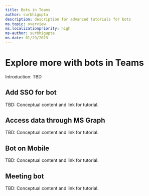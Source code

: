 ```yaml
---
title: Bots in Teams
author: surbhigupta
description: description for advanced tutorials for bots
ms.topic: overview
ms.localizationpriority: high
ms-author: surbhigupta
ms.date: 01/29/2023
---
```


# Explore more with bots in Teams

Introduction: TBD

## Add SSO for bot

TBD: Conceptual content and link for tutorial.

## Access data through MS Graph

TBD: Conceptual content and link for tutorial.

## Bot on Mobile

TBD: Conceptual content and link for tutorial.

## Meeting bot

TBD: Conceptual content and link for tutorial.


